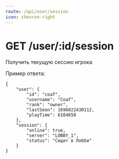 ```yaml
---
route: /api/user/session
icon: chevron-right
---
```


# GET /user/:id/session
Получить текущую сессию игрока

Пример ответа:
```
{
    "user": {
        "id": "coaf",
        "username": "Coaf",
        "rank": "owner",
        "lastSeen": 1696022430112,
        "playTime": 6104650
    },
    "session": {
        "online": true,
        "server": "LOBBY_1",
        "status": "Сидит в Лобби"
    }
}
```
